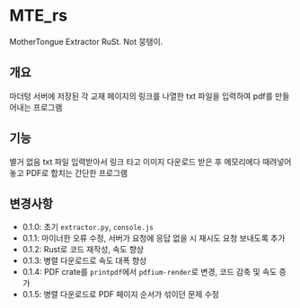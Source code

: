 # MTE_rs
MotherTongue Extractor RuSt. Not 뭉탱이.

## 개요
마더텅 서버에 저장된 각 교재 페이지의 링크를 나열한 txt 파일을 입력하여 pdf를 만들어내는 프로그램

## 기능
별거 없음
txt 파일 입력받아서 링크 타고 이미지 다운로드 받은 후 메모리에다 때려넣어놓고 PDF로 합치는 간단한 프로그램

## 변경사항
- 0.1.0: 초기 `extractor.py`, `console.js`
- 0.1.1: 마이너한 오류 수정, 서버가 요청에 응답 없을 시 재시도 요청 보내도록 추가
- 0.1.2: Rust로 코드 재작성, 속도 향상
- 0.1.3: 병렬 다운로드로 속도 대폭 향상
- 0.1.4: PDF crate를 `printpdf`에서 `pdfium-render`로 변경, 코드 감축 및 속도 증가
- 0.1.5: 병렬 다운로드로 PDF 페이지 순서가 섞이던 문제 수정
